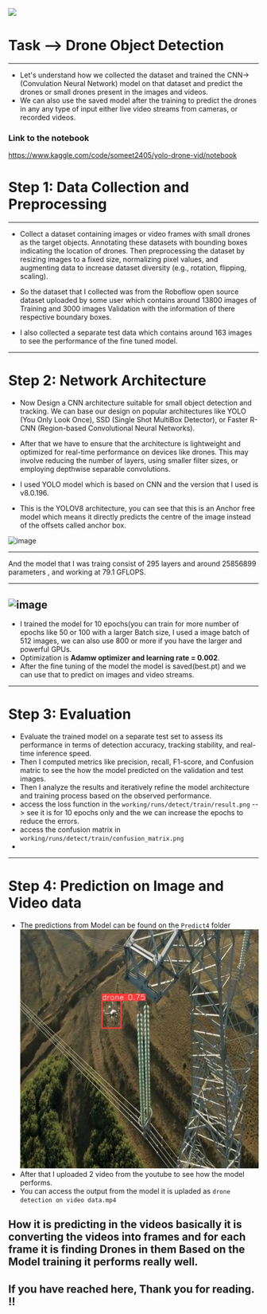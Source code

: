 ![](https://github.com/Someet-Git/yolo_drone_detection/blob/Main/drone.gif)
# Task --> Drone Object Detection 
------------------------------------
  - Let's understand how we collected the dataset and trained the CNN->(Convulation Neural Network) model on that dataset and predict the drones or small drones present in the images and videos.
  - We can also use the saved model after the training to predict the drones in any any type of input either live video streams from cameras, or recorded videos.

### Link to the notebook
https://www.kaggle.com/code/someet2405/yolo-drone-vid/notebook
# Step 1: Data Collection and Preprocessing
---------------------------------------------
- Collect a dataset containing images or video frames with small drones as the target objects. Annotating these datasets with bounding boxes indicating the location of drones.
Then preprocessing the dataset by resizing images to a fixed size, normalizing pixel values, and augmenting data to increase dataset diversity (e.g., rotation, flipping, scaling).

- So the dataset that I collected was from the Roboflow open source dataset uploaded by some user which contains around 13800 images of Training and 3000 images Validation with the information of there respective boundary boxes. 
- I also collected a separate test data which contains around 163 images to see the performance of the fine tuned model.

-----------------------------------------
# Step 2: Network Architecture
- Now Design a CNN architecture suitable for small object detection and tracking. We can base our design on popular architectures like YOLO (You Only Look Once), SSD (Single Shot MultiBox Detector), or Faster R-CNN (Region-based Convolutional Neural Networks).
- After that we have to ensure that the architecture is lightweight and optimized for real-time performance on devices like drones. This may involve reducing the number of layers, using smaller filter sizes, or employing depthwise separable convolutions.

- I used YOLO model which is based on CNN and the version that I used is v8.0.196. 

- This is the YOLOV8 architecture, you can see that this is an Anchor free model which means it directly predicts the centre of the image instead of the offsets called anchor box.

![image](https://github.com/Someet-Git/yolo_drone_detection/assets/32305867/5509539b-a133-40ce-b95e-c78c9d0122e9)

-----------------------------------------------------

And the model that I was traing consist of 295 layers and around 25856899 parameters , and working at 79.1 GFLOPS.

-----------------------------------------
![image](https://github.com/Someet-Git/yolo_drone_detection/assets/32305867/fdb6e27e-6738-43c6-aba7-8c2172d3bfc6)
---------------------------------------------------
- I trained the model for 10 epochs(you can train for more number of epochs like 50 or 100 with a larger Batch size, I used a image batch of 512 images, we can also use 800 or more if you have the larger and powerful GPUs.
- Optimization is **Adamw optimizer and learning rate = 0.002**. 
- After the fine tuning of the model the model is saved(best.pt) and we can use that to predict on images and video streams.

------------------------------------------

# Step 3: Evaluation
- Evaluate the trained model on a separate test set to assess its performance in terms of detection accuracy, tracking stability, and real-time inference speed.
- Then I computed metrics like precision, recall, F1-score, and Confusion matric to see the how the model predicted on the validation and test images. 
- Then I analyze the results and iteratively refine the model architecture and training process based on the observed performance.
- access the loss function in the `working/runs/detect/train/result.png` --> see it is for 10 epochs only and the we can increase the epochs to reduce the errors.
- access the confusion matrix in `working/runs/detect/train/confusion_matrix.png`
- 
------------------------------------------
# Step 4: Prediction on Image and Video data
- The predictions from Model can be found on the `Predict4` folder
![image](https://github.com/Someet-Git/yolo_drone_detection/blob/Main/predict4/00475_jpg.rf.b6113f88c935a14e766529ee47ba1ecb.jpg?raw=true)
- After that I uploaded 2 video from the youtube to see how the model performs.
- You can access the output from the model it is upladed as `drone detection on video data.mp4`
  
**How it is predicting in the videos basically it is converting the videos into frames and for each frame it is finding Drones in them**
**Based on the Model training it performs really well.**
-------------------------------------------------

## If you have reached here, Thank you for reading. !!
